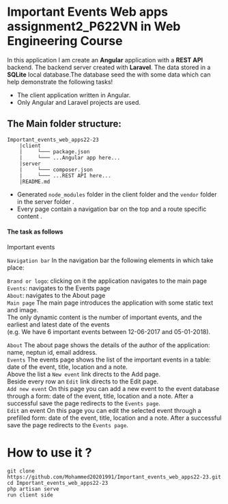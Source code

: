 # Important Events Web apps assignment2_P622VN in Web Engineering Course 
In this application I am create an **Angular** application with a **REST API** backend. The backend server created with **Laravel**. The data  stored in a **SQLite** local database.The  database seed the  with some data which can help demonstrate the following tasks!<br>
- The client application written in Angular. <br>
- Only Angular and Laravel projects are used. <br> 
## The Main folder structure:

```
Important_events_web_apps22-23
    |client
    |     └─── package.json
    |     └─── ...Angular app here...
    |server
    |     └─── composer.json
    |     └─── ...REST API here...
    |README.md
 ```
 - Generated `node_modules` folder in the client folder and the `vendor` folder in the server folder . <br>
 - Every page contain a navigation bar on the top and a route specific content .
 <h4> The task as follows </h4>
 Important events

`Navigation bar` In the navigation bar the following elements in which take place: 

`Brand or logo`: clicking on it the application navigates to the main page<br>
`Events`: navigates to the Events page <br> 
`About`: navigates to the About page <br> 
`Main page` The main page introduces the application with some static text and image. <br> 
The only dynamic content is the number of important events, and the earliest and latest date of the events
<br>(e.g. We have 6 important events between 12-06-2017 and 05-01-2018). 

`About` The about page shows the details of the author of the application: name, neptun id, email address. <br> 
`Events` The events page shows the list of the important events in a table: date of the event, title, location and a note. <br> 
Above the list a `New event` link directs to the Add page. <br> 
Beside every row an `Edit` link directs to the Edit page. <br> 
`Add new event` On this page you can add a new event to the event database through a form: date of the event, title, location and a note. After a successful save the page redirects to the `Events page`. <br> 
`Edit` an event On this page you can edit the selected event through a prefilled form: date of the event, title, location and a note. After a successful save the page redirects to the `Events page`. 

# How to use it ? 
```
git clone https://github.com/Mohammed20201991/Important_events_web_apps22-23.git
cd Important_events_web_apps22-23
php artisan serve
run client side 
```
